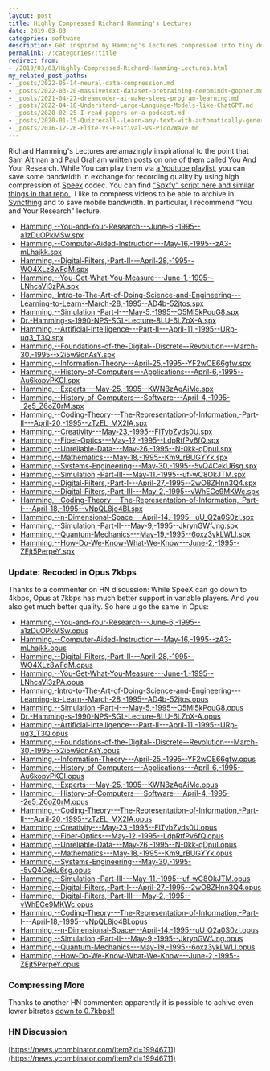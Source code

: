 ```yaml
---
layout: post
title: Highly Compressed Richard Hamming's Lectures
date: 2019-03-03
categories: software
description: Get inspired by Hamming's lectures compressed into tiny downloadable files.
permalink: /:categories/:title
redirect_from:
- /2019/03/03/Highly-Compressed-Richard-Hamming-Lectures.html
my_related_post_paths:
- _posts/2022-05-14-neural-data-compression.md
- _posts/2022-03-20-massivetext-dataset-pretraining-deepminds-gopher.md
- _posts/2021-04-27-dreamcoder-ai-wake-sleep-program-learning.md
- _posts/2022-04-18-Understand-Large-Language-Models-like-ChatGPT.md
- _posts/2020-02-25-I-read-papers-on-a-podcast.md
- _posts/2020-01-15-Quizrecall--Learn-any-text-with-automatically-generated-quiz.md
- _posts/2016-12-26-Flite-Vs-Festival-Vs-Pico2Wave.md
---
```




Richard Hamming's Lectures are amazingly inspirational to the point that [Sam Altman](http://blog.samaltman.com/you-and-your-research) and [Paul Graham](http://www.paulgraham.com/hamming.html) written posts on one of them called You And Your Research.
While You can play them via [a Youtube playlist](https://www.youtube.com/watch?v=AD4b-52jtos&list=PL2FF649D0C4407B30&index=1), you can save some bandwidth in exchange for recording quality by using high compression of [Speex](https://www.speex.org/) codec.
You can find ["Spxfy" script here and similar things in that repo.](https://github.com/vackosar/text2gsm/blob/master/spxfy).
I like to compress videos to be able to archive in [Syncthing](https://syncthing.net/) and to save mobile bandwidth.
In particular, I recommend "You and Your Research" lecture.

- [Hamming,--You-and-Your-Research---June-6,-1995--a1zDuOPkMSw.spx](/files/Hamming,--You-and-Your-Research---June-6,-1995--a1zDuOPkMSw.spx)
- [Hamming,--Computer-Aided-Instruction---May-16,-1995--zA3-mLhajkk.spx](/files/Hamming,--Computer-Aided-Instruction---May-16,-1995--zA3-mLhajkk.spx)
- [Hamming,--Digital-Filters,-Part-II---April-28,-1995--WO4XLz8wFqM.spx](/files/Hamming,--Digital-Filters,-Part-II---April-28,-1995--WO4XLz8wFqM.spx)
- [Hamming,--You-Get-What-You-Measure---June-1,-1995--LNhcaVi3zPA.spx](/files/Hamming,--You-Get-What-You-Measure---June-1,-1995--LNhcaVi3zPA.spx)
- [Hamming,-Intro-to-The-Art-of-Doing-Science-and-Engineering---Learning-to-Learn--March-28,-1995--AD4b-52jtos.spx](/files/Hamming,-Intro-to-The-Art-of-Doing-Science-and-Engineering---Learning-to-Learn--March-28,-1995--AD4b-52jtos.spx)
- [Hamming,--Simulation,-Part-I---May-5,-1995--O5Ml5kPouG8.spx](/files/Hamming,--Simulation,-Part-I---May-5,-1995--O5Ml5kPouG8.spx)
- [Dr.-Hamming-s-1990-NPS-SGL-Lecture-8LU-6LZoX-A.spx](/files/Dr.-Hamming-s-1990-NPS-SGL-Lecture-8LU-6LZoX-A.spx)
- [Hamming,--Artificial-Intelligence---Part-II---April-11,-1995--URp-uq3_T3Q.spx](/files/Hamming,--Artificial-Intelligence---Part-II---April-11,-1995--URp-uq3_T3Q.spx)
- [Hamming,--Foundations-of-the-Digital--Discrete--Revolution---March-30,-1995--x2i5w9onAsY.spx](/files/Hamming,--Foundations-of-the-Digital--Discrete--Revolution---March-30,-1995--x2i5w9onAsY.spx)
- [Hamming,--Information-Theory---April-25,-1995--YF2wOE66gfw.spx](/files/Hamming,--Information-Theory---April-25,-1995--YF2wOE66gfw.spx)
- [Hamming,--History-of-Computers---Applications---April-6,-1995--Au6kopvPKCI.spx](/files/Hamming,--History-of-Computers---Applications---April-6,-1995--Au6kopvPKCI.spx)
- [Hamming,--Experts---May-25,-1995--KWNBzAgAiMc.spx](/files/Hamming,--Experts---May-25,-1995--KWNBzAgAiMc.spx)
- [Hamming,--History-of-Computers---Software---April-4,-1995--2e5_Z6oZ0rM.spx](/files/Hamming,--History-of-Computers---Software---April-4,-1995--2e5_Z6oZ0rM.spx)
- [Hamming,--Coding-Theory---The-Representation-of-Information,-Part-II---April-20,-1995--zTzEL_MX2IA.spx](/files/Hamming,--Coding-Theory---The-Representation-of-Information,-Part-II---April-20,-1995--zTzEL_MX2IA.spx)
- [Hamming,--Creativity---May-23,-1995--FlTybZvds0U.spx](/files/Hamming,--Creativity---May-23,-1995--FlTybZvds0U.spx)
- [Hamming,--Fiber-Optics---May-12,-1995--LdpRtfPv6fQ.spx](/files/Hamming,--Fiber-Optics---May-12,-1995--LdpRtfPv6fQ.spx)
- [Hamming,--Unreliable-Data---May-26,-1995--N-0kk-qDpuI.spx](/files/Hamming,--Unreliable-Data---May-26,-1995--N-0kk-qDpuI.spx)
- [Hamming,--Mathematics---May-18,-1995--Km9_rBUGYYk.spx](/files/Hamming,--Mathematics---May-18,-1995--Km9_rBUGYYk.spx)
- [Hamming,--Systems-Engineering---May-30,-1995--5vQ4CekU6sg.spx](/files/Hamming,--Systems-Engineering---May-30,-1995--5vQ4CekU6sg.spx)
- [Hamming,--Simulation,-Part-III---May-11,-1995--uf-wC8OkJTM.spx](/files/Hamming,--Simulation,-Part-III---May-11,-1995--uf-wC8OkJTM.spx)
- [Hamming,--Digital-Filters,-Part-I---April-27,-1995--2wO8ZHnn3Q4.spx](/files/Hamming,--Digital-Filters,-Part-I---April-27,-1995--2wO8ZHnn3Q4.spx)
- [Hamming,--Digital-Filters,-Part-III---May-2,-1995--vWhECe9MKWc.spx](/files/Hamming,--Digital-Filters,-Part-III---May-2,-1995--vWhECe9MKWc.spx)
- [Hamming,--Coding-Theory---The-Representation-of-Information,-Part-I---April-18,-1995--vNpQL8jo4BI.spx](/files/Hamming,--Coding-Theory---The-Representation-of-Information,-Part-I---April-18,-1995--vNpQL8jo4BI.spx)
- [Hamming,--n-Dimensional-Space---April-14,-1995--uU_Q2a0S0zI.spx](/files/Hamming,--n-Dimensional-Space---April-14,-1995--uU_Q2a0S0zI.spx)
- [Hamming,--Simulation,-Part-II---May-9,-1995--JkrynGWfJng.spx](/files/Hamming,--Simulation,-Part-II---May-9,-1995--JkrynGWfJng.spx)
- [Hamming,--Quantum-Mechanics---May-19,-1995--6oxz3ykLWLI.spx](/files/Hamming,--Quantum-Mechanics---May-19,-1995--6oxz3ykLWLI.spx)
- [Hamming,--How-Do-We-Know-What-We-Know---June-2,-1995--ZEjt5PerpeY.spx](/files/Hamming,--How-Do-We-Know-What-We-Know---June-2,-1995--ZEjt5PerpeY.spx)


### Update: Recoded in Opus 7kbps

Thanks to a commenter on HN discussion: While SpeeX can go down to 4kbps, Opus at 7kbps has much better support in variable players. And you also get much better quality. So here u go the same in Opus:

- [Hamming,--You-and-Your-Research---June-6,-1995--a1zDuOPkMSw.opus](/files/Hamming,--You-and-Your-Research---June-6,-1995--a1zDuOPkMSw.opus)
- [Hamming,--Computer-Aided-Instruction---May-16,-1995--zA3-mLhajkk.opus](/files/Hamming,--Computer-Aided-Instruction---May-16,-1995--zA3-mLhajkk.opus)
- [Hamming,--Digital-Filters,-Part-II---April-28,-1995--WO4XLz8wFqM.opus](/files/Hamming,--Digital-Filters,-Part-II---April-28,-1995--WO4XLz8wFqM.opus)
- [Hamming,--You-Get-What-You-Measure---June-1,-1995--LNhcaVi3zPA.opus](/files/Hamming,--You-Get-What-You-Measure---June-1,-1995--LNhcaVi3zPA.opus)
- [Hamming,-Intro-to-The-Art-of-Doing-Science-and-Engineering---Learning-to-Learn--March-28,-1995--AD4b-52jtos.opus](/files/Hamming,-Intro-to-The-Art-of-Doing-Science-and-Engineering---Learning-to-Learn--March-28,-1995--AD4b-52jtos.opus)
- [Hamming,--Simulation,-Part-I---May-5,-1995--O5Ml5kPouG8.opus](/files/Hamming,--Simulation,-Part-I---May-5,-1995--O5Ml5kPouG8.opus)
- [Dr.-Hamming-s-1990-NPS-SGL-Lecture-8LU-6LZoX-A.opus](/files/Dr.-Hamming-s-1990-NPS-SGL-Lecture-8LU-6LZoX-A.opus)
- [Hamming,--Artificial-Intelligence---Part-II---April-11,-1995--URp-uq3_T3Q.opus](/files/Hamming,--Artificial-Intelligence---Part-II---April-11,-1995--URp-uq3_T3Q.opus)
- [Hamming,--Foundations-of-the-Digital--Discrete--Revolution---March-30,-1995--x2i5w9onAsY.opus](/files/Hamming,--Foundations-of-the-Digital--Discrete--Revolution---March-30,-1995--x2i5w9onAsY.opus)
- [Hamming,--Information-Theory---April-25,-1995--YF2wOE66gfw.opus](/files/Hamming,--Information-Theory---April-25,-1995--YF2wOE66gfw.opus)
- [Hamming,--History-of-Computers---Applications---April-6,-1995--Au6kopvPKCI.opus](/files/Hamming,--History-of-Computers---Applications---April-6,-1995--Au6kopvPKCI.opus)
- [Hamming,--Experts---May-25,-1995--KWNBzAgAiMc.opus](/files/Hamming,--Experts---May-25,-1995--KWNBzAgAiMc.opus)
- [Hamming,--History-of-Computers---Software---April-4,-1995--2e5_Z6oZ0rM.opus](/files/Hamming,--History-of-Computers---Software---April-4,-1995--2e5_Z6oZ0rM.opus)
- [Hamming,--Coding-Theory---The-Representation-of-Information,-Part-II---April-20,-1995--zTzEL_MX2IA.opus](/files/Hamming,--Coding-Theory---The-Representation-of-Information,-Part-II---April-20,-1995--zTzEL_MX2IA.opus)
- [Hamming,--Creativity---May-23,-1995--FlTybZvds0U.opus](/files/Hamming,--Creativity---May-23,-1995--FlTybZvds0U.opus)
- [Hamming,--Fiber-Optics---May-12,-1995--LdpRtfPv6fQ.opus](/files/Hamming,--Fiber-Optics---May-12,-1995--LdpRtfPv6fQ.opus)
- [Hamming,--Unreliable-Data---May-26,-1995--N-0kk-qDpuI.opus](/files/Hamming,--Unreliable-Data---May-26,-1995--N-0kk-qDpuI.opus)
- [Hamming,--Mathematics---May-18,-1995--Km9_rBUGYYk.opus](/files/Hamming,--Mathematics---May-18,-1995--Km9_rBUGYYk.opus)
- [Hamming,--Systems-Engineering---May-30,-1995--5vQ4CekU6sg.opus](/files/Hamming,--Systems-Engineering---May-30,-1995--5vQ4CekU6sg.opus)
- [Hamming,--Simulation,-Part-III---May-11,-1995--uf-wC8OkJTM.opus](/files/Hamming,--Simulation,-Part-III---May-11,-1995--uf-wC8OkJTM.opus)
- [Hamming,--Digital-Filters,-Part-I---April-27,-1995--2wO8ZHnn3Q4.opus](/files/Hamming,--Digital-Filters,-Part-I---April-27,-1995--2wO8ZHnn3Q4.opus)
- [Hamming,--Digital-Filters,-Part-III---May-2,-1995--vWhECe9MKWc.opus](/files/Hamming,--Digital-Filters,-Part-III---May-2,-1995--vWhECe9MKWc.opus)
- [Hamming,--Coding-Theory---The-Representation-of-Information,-Part-I---April-18,-1995--vNpQL8jo4BI.opus](/files/Hamming,--Coding-Theory---The-Representation-of-Information,-Part-I---April-18,-1995--vNpQL8jo4BI.opus)
- [Hamming,--n-Dimensional-Space---April-14,-1995--uU_Q2a0S0zI.opus](/files/Hamming,--n-Dimensional-Space---April-14,-1995--uU_Q2a0S0zI.opus)
- [Hamming,--Simulation,-Part-II---May-9,-1995--JkrynGWfJng.opus](/files/Hamming,--Simulation,-Part-II---May-9,-1995--JkrynGWfJng.opus)
- [Hamming,--Quantum-Mechanics---May-19,-1995--6oxz3ykLWLI.opus](/files/Hamming,--Quantum-Mechanics---May-19,-1995--6oxz3ykLWLI.opus)
- [Hamming,--How-Do-We-Know-What-We-Know---June-2,-1995--ZEjt5PerpeY.opus](/files/Hamming,--How-Do-We-Know-What-We-Know---June-2,-1995--ZEjt5PerpeY.opus)


### Compressing More

Thanks to another HN commenter: apparently it is possible to achive even lower bitrates [down to 0.7kbps!!](http://www.rowetel.com/wordpress/?page_id=452)

### HN Discussion

[https://news.ycombinator.com/item?id=19946711](https://news.ycombinator.com/item?id=19946711)
